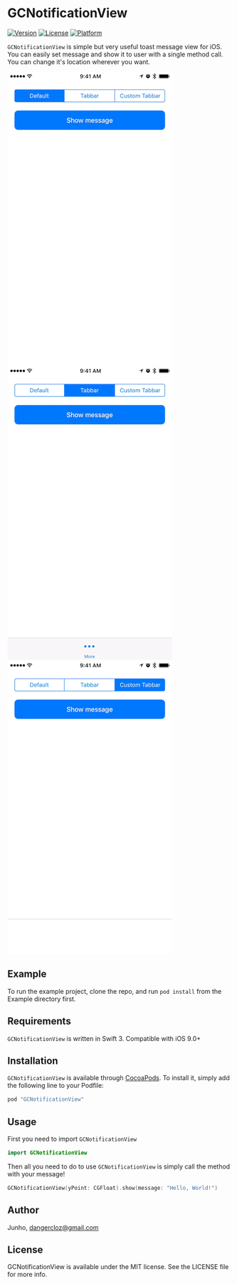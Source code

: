 # GCNotificationView

[![Version](https://img.shields.io/cocoapods/v/GCNotificationView.svg?style=flat)](http://cocoapods.org/pods/GCNotificationView)
[![License](https://img.shields.io/cocoapods/l/GCNotificationView.svg?style=flat)](http://cocoapods.org/pods/GCNotificationView)
[![Platform](https://img.shields.io/cocoapods/p/GCNotificationView.svg?style=flat)](http://cocoapods.org/pods/GCNotificationView)

`GCNotificationView` is simple but very useful toast message view for iOS. You can easily set message and show it to user with a single method call. You can change it's location wherever you want.

![demo](Images/DemoDefault.gif)
![demo2](Images/DemoTabbar.gif)
![demo3](Images/DemoCustom.gif)

## Example

To run the example project, clone the repo, and run `pod install` from the Example directory first.

## Requirements
`GCNotificationView` is written in Swift 3. Compatible with iOS 9.0+

## Installation

`GCNotificationView` is available through [CocoaPods](http://cocoapods.org). To install
it, simply add the following line to your Podfile:

```ruby
pod "GCNotificationView"
```

## Usage

First you need to import `GCNotificationView`

```swift
import GCNotificationView
```

Then all you need to do to use `GCNotificationView` is simply call the method with your message!


```swift
GCNotificationView(yPoint: CGFloat).show(message: "Hello, World!")
```

## Author

Junho, dangercloz@gmail.com

## License

GCNotificationView is available under the MIT license. See the LICENSE file for more info.
